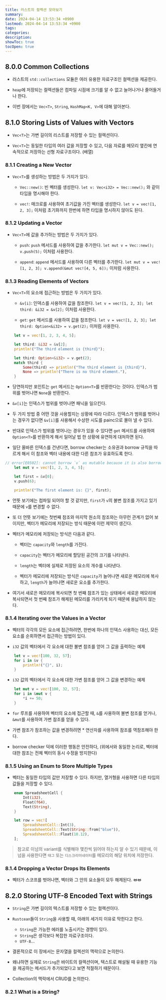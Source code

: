 ```yaml
---
title: 러스트의 컬렉션 모아보기
summary: 
date: 2024-04-14 13:53:34 +0900
lastmod: 2024-04-14 13:53:34 +0900
tags: 
categories: 
description: 
showToc: true
tocOpen: true
---
```


## 8.0.0 Common Collections 

- 러스트의 `std::collections` 모듈은 여러 유용한 자료구조인 컬렉션을 제공한다.

- `heap`에 저장되는 컬렉션들은 컴파일 시점에 크기를 알 수 없고 늘어나거나 줄어들거나 한다.

- 이번 장에서는 `Vec<T>`, `String`, `HashMap<K, V>`에 대해 알아본다.


## 8.1.0 Storing Lists of Values with Vectors

- `Vec<T>`는 가변 길이의 리스트를 저장할 수 있는 컬렉션이다.

- `Vec<T>`는 동일한 타입의 여러 값을 저장할 수 있고, 다음 자료를 메모리 옆칸에 연속적으로 저장하는 선형 자료구조이다. (배열)


### 8.1.1 Creating a New Vector

- `Vec<T>`를 생성하는 방법은 두 가지가 있다.

    - `Vec::new()`: 빈 벡터를 생성한다. `let v: Vec<i32> = Vec::new();` 와 같이 타입을 명시해야 한다.
    
    - `vec!`: 매크로를 사용하여 초기값을 가진 벡터를 생성한다. `let v = vec![1, 2, 3];` 이처럼 초기화까지 한번에 하면 타입을 명시하지 않아도 된다.

### 8.1.2 Updating a Vector

- `Vec<T>`에 값을 추가하는 방법은 두 가지가 있다.

    - `push`: `push` 메서드를 사용하여 값을 추가한다. `let mut v = Vec::new(); v.push(5);` 이처럼 사용한다.
    
    - `append`: `append` 메서드를 사용하여 다른 벡터를 추가한다. `let mut v = vec![1, 2, 3]; v.append(&mut vec![4, 5, 6]);` 이처럼 사용한다.

### 8.1.3 Reading Elements of Vectors

- `Vec<T>`의 요소에 접근하는 방법은 두 가지가 있다.

    - `&v[i]`: 인덱스를 사용하여 값을 참조한다. `let v = vec![1, 2, 3]; let third: &i32 = &v[2];` 이처럼 사용한다.
    
    - `get`: `get` 메서드를 사용하여 값을 참조한다. `let v = vec![1, 2, 3]; let third: Option<&i32> = v.get(2);` 이처럼 사용한다.

```rust
    let v = vec![1, 2, 3, 4, 5];

    let third: &i32 = &v[2];
    println!("The third element is {third}");

    let third: Option<&i32> = v.get(2);
    match third {
        Some(third) => println!("The third element is {third}"),
        None => println!("There is no third element."),
    }

```
- 당연하지만 포인트는 `get` 메서드는 `Option<T>`를 반환한다는 것이다. 인덱스가 범위를 벗어나면 `None`을 반환한다.

- `&v[i]`는 인덱스가 범위를 벗어나면 패닉을 일으킨다.

- 두 가지 방법 중 어떤 것을 사용할지는 상황에 따라 다르다. 인덱스가 범위를 벗어나는 경우가 없다면 `&v[i]`를 사용해서 수상한 시도를 painc으로 몰아 낼 수 있다.

- 반대로 인덱스가 범위를 벗어나는 경우가 있을 수 있다면 `get` 메서드를 사용하여 `Option<T>`를 반환하게 해서 일어날 법 한 상황에 유연하게 대처하면 된다.

- 일단 올바른 인덱스를 건낸다면, borrow checker는 소유권과 borrow 규칙을 따르게 해서 이 참조와 벡터 내용에 대한 다른 참조가 유효하도록 한다.

```rust
// error[E0502]: cannot borrow `v` as mutable because it is also borrowed as immutable
    let mut v = vec![1, 2, 3, 4, 5];

    let first = &v[0];
    v.push(6);

    println!("The first element is: {}", first);

```

- 언뜻 보기에는 컴파일 되어야 할 것 같지만, `first`가 `v`의 불변 참조를 가지고 있기 때문에 `v`를 변경할 수 없다.

- 또 더 언뜻 보기에는 첫번째 참조와 마지막 원소의 참조와는 아무런 관계가 없어 보이지만, 벡터가 메모리에 저장되는 방식 때문에 이런 제약이 생긴다.

- 벡터가 메모리에 저장되는 방식은 다음과 같다.

    - 벡터는 `capacity`와 `length`를 가진다.
    
    - `capacity`는 벡터가 메모리에 할당된 공간의 크기를 나타낸다.
    
    - `length`는 벡터에 실제로 저장된 요소의 개수를 나타낸다.
    
    - 벡터가 메모리에 저장되는 방식은 `capacity`가 늘어나면 새로운 메모리에 복사하고, `length`가 늘어나면 새로운 요소를 추가한다.

- 여기서 새로은 메모리에 복사되면 첫 번째 참조가 있는 상태에서 새로운 메모리에 복사되면서 첫 번째 참조가 해제된 메모리를 가리키게 되기 때문에 용납하지 않는다.

### 8.1.4 Iterating over the Values in a Vector

- 벡터의 각각의 모든 요소에 접근하려면, 한번에 하나의 인덱스 사용하는 대신, 모든 요소를 순회하면서 접근하는 방법이 있다.

- `i32` 값의 벡터에서 각 요소에 대한 불변 참조를 얻어 그 값을 출력하는 예제
```rust
    let v = vec![100, 32, 57];
    for i in &v {
        println!("{}", i);
    }
```

- `i32` 값의 벡터에서 각 요소에 대한 가변 참조를 얻어 그 값을 변경하는 예제
```rust
    let mut v = vec![100, 32, 57];
    for i in &mut v {
        *i += 50;
    }
```

- `for` 루프를 사용하여 벡터의 요소에 접근할 때, `&`를 사용하여 불변 참조를 얻거나, `&mut`를 사용하여 가변 참조를 얻을 수 있다.

- 가변 참조가 참조하는 값을 변경하려면 * 연산자를 사용하여 참조를 역참조해야 한다.

- borrow checker 덕에 이러한 행동은 안전하다, (위에서와 동일한 논리로, 벡터에 대한 참조는 전체 벡터의 동시 수정을 방지한다)

### 8.1.5 Using an Enum to Store Multiple Types

- 벡터는 동일한 타입의 값만 저장할 수 있다. 하지만, 열거형을 사용하면 다른 타입의 값들을 저장할 수 있다.

```rust
    enum SpreadsheetCell {
        Int(i32),
        Float(f64),
        Text(String),
    }

    let row = vec![
        SpreadsheetCell::Int(3),
        SpreadsheetCell::Text(String::from("blue")),
        SpreadsheetCell::Float(10.12),
    ];
```
> 참고로 이넘의 variant를 식별해야 몇칸씩 읽어야 하는지 알 수 있기 때문에, 이넘을 사용한다면 `태그` 또는 `디스크리미네이터`를 메모리의 해당 위치에 저장한다.


### 8.1.4 Dropping a Vector Drops Its Elements

- 벡터가 스코프를 벗어나면, 벡터와 그 안의 요소들이 모두 해제된다. ~~ㅂㅂ~~

## 8.2.0 Storing UTF-8 Encoded Text with Strings

- `String`은 가변 길이의 텍스트를 저장할 수 있는 컬렉션이다.

- `Rustcean`들이 `String`을 사용할 때, 아래의 세가지 이유로 막힌다고 한다.
  - `String`은 가능한 에러를 노출시키는 경향이 있다.
  - `String`은 생각보다 복잡한 자료구조이다.
  - `UTF-8`...

- 결론적으로 이 장에서는 문자열을 컬렉션의 맥락으로 논의한다.

- 왜냐하면 실제로 `String`은 바이트의 컬렉션이며, 텍스트로 해설될 때 유용한 기능을 제공하는 메서드가 추가되었다고 보면 적절하기 때문이다.

- Collection의 맥락에서 CRUD를 논의한다.

### 8.2.1 What is a String?



